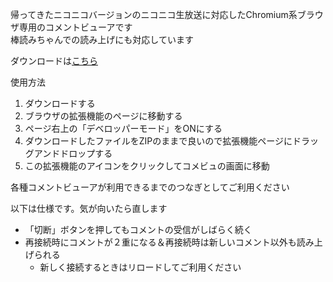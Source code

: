 帰ってきたニコニコバージョンのニコニコ生放送に対応したChromium系ブラウザ専用のコメントビューアです\
棒読みちゃんでの読み上げにも対応しています

ダウンロードは[こちら](https://github.com/mujurin1/nicolive-api-svelte5/releases)

使用方法
1. ダウンロードする
2. ブラウザの拡張機能のページに移動する
3. ページ右上の「デベロッパーモード」をONにする
4. ダウンロードしたファイルをZIPのままで良いので拡張機能ページにドラッグアンドドロップする
5. この拡張機能のアイコンをクリックしてコメビュの画面に移動

各種コメントビューアが利用できるまでのつなぎとしてご利用ください


以下は仕様です。気が向いたら直します
* 「切断」ボタンを押してもコメントの受信がしばらく続く
* 再接続時にコメントが２重になる＆再接続時は新しいコメント以外も読み上げられる
  * 新しく接続するときはリロードしてご利用ください

